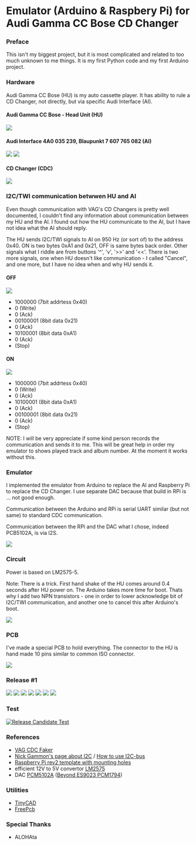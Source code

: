 # Emulator (Arduino & Raspbery Pi) for<br>Audi Gamma CC Bose CD Changer 

### Preface

This isn't my biggest project, but it is most complicated and related to too much unknown to me things. It is my first Python code and my first Arduino project.

### Hardware

Audi Gamma CC Bose (HU) is my auto cassette player. It has ability to rule a CD Changer, not directly, but via specific Audi Interface (AI).

#### Audi Gamma CC Bose - Head Unit (HU)

![](https://github.com/oritomov/cdc/blob/master/etc/img/Audo%20Gamma%20CC%20Bose.jpg?raw=true)

#### Audi Interface 4A0 035 239, Blaupunkt 7 607 765 082 (AI) 

![](https://github.com/oritomov/cdc/blob/master/etc/img/4A0%20035%20239.jpg)
![](https://github.com/oritomov/cdc/blob/master/etc/img/Blaupunkt%207%20607%20765%20082.jpg)

#### CD Changer (CDC)

![](https://github.com/oritomov/cdc/blob/master/etc/img/CD_changer.jpg)

### I2C/TWI communication betwwen HU and AI

Even though communication with VAG's CD Changers is pretty well documented, I couldn't find any information about communication between my HU and the AI. I found out how the HU communicate to the AI, but I have not idea what the AI should reply.

The HU sends I2C/TWI signals to AI on 950 Hz (or sort of) to the address 0x40. ON is two bytes 0xA1 and 0x21, OFF is same bytes back order. Other signals what I riddle are from buttons '^', 'v', '>>' and '<<'. There is two more signals, one when HU doesn't like communication - I called "Cancel", and one more, but I have no idea when and why HU sends it.

#### OFF

![](https://github.com/oritomov/cdc/blob/master/etc/img/off.png)

 * 1000000 (7bit addrtess 0x40)
 * 0 (Write)
 * 0 (Ack)
 * 00100001 (8bit data 0x21)
 * 0 (Ack)
 * 10100001 (8bit data 0xA1)
 * 0 (Ack)
 * (Stop)
 
#### ON
 
![](https://github.com/oritomov/cdc/blob/master/etc/img/on.png)

 * 1000000 (7bit addrtess 0x40)
 * 0 (Write)
 * 0 (Ack)
 * 10100001 (8bit data 0xA1)
 * 0 (Ack)
 * 00100001 (8bit data 0x21)
 * 0 (Ack)
 * (Stop)
 
NOTE: I will be very appreciate if some kind person records the communication and sends it to me. This will be great help in order my emulator to shows played track and album number. At the moment it works without this.

### Emulator

I implemented the emulator from Arduino to replace the AI and Raspberry Pi to replace the CD Changer. I use separate DAC because that build in RPi is ... not good enough.

Communication between the Arduino and RPi is serial UART similar (but not same) to standard CDC communication.

Communication between the RPi and the DAC what I chose, indeed PCB5102A, is via I2S.

![](https://github.com/oritomov/cdc/blob/master/etc/img/emulator.png)

### Circuit

Power is based on LM2575-5.

Note: There is a trick. First hand shake of the HU comes around 0.4 seconds after HU power on. The Arduino takes more time for boot. Thats why I add two NPN transistors - one in order to lower acknowledge bit of I2C/TWI communication, and another one to cancel this after Arduino's boot.

![](https://github.com/oritomov/cdc/blob/master/etc/cir/circuit.png)

### PCB

I've made a special PCB to hold everything. The connector to the HU is hand made 10 pins similar to common ISO connector.

![](https://github.com/oritomov/cdc/blob/master/etc/pcb/cdc11.png)

### Release #1

![](https://github.com/oritomov/cdc/blob/master/etc/img/rel_1_1.JPG)
![](https://github.com/oritomov/cdc/blob/master/etc/img/rel_1_2.JPG)
![](https://github.com/oritomov/cdc/blob/master/etc/img/rel_1_3.JPG)
![](https://github.com/oritomov/cdc/blob/master/etc/img/rel_1_4.JPG)
![](https://github.com/oritomov/cdc/blob/master/etc/img/rel_1_5.JPG)
![](https://github.com/oritomov/cdc/blob/master/etc/img/rel_1_6.JPG)
![](https://github.com/oritomov/cdc/blob/master/etc/img/boxed.jpg)

### Test

[![Release Candidate Test](https://i.ytimg.com/vi/TbPQ_YEeIYg/hqdefault.jpg)](https://www.youtube.com/watch?v=TbPQ_YEeIYg "Release Candidate Test")

### References

 * [VAG CDC Faker](http://dev.shyd.de/2013/09/avr-raspberry-pi-vw-beta-vag-cdc-faker/)
 * [Nick Gammon's page about I2C](http://gammon.com.au/i2c) / [How to use I2C-bus](http://www.ermicro.com/blog/?p=744)
 * [Raspberry Pi rev2 template with mounting holes](https://www.raspberrypi.org/blog/raspberry-pi-rev2-template-with-mounting-holes/)
 * efficient 12V to 5V convertor [LM2575](http://www.ti.com.cn/cn/lit/ds/symlink/lm1575.pdf)
 * DAC [PCM5102A](https://www.raspberrypi.org/forums/viewtopic.php?f=45&t=57069)  ([Beyond ES9023 PCM1794](https://www.google.bg/search?q=Beyond+ES9023+PCM1794))

### Utilities

 * [TinyCAD](https://sourceforge.net/projects/tinycad/)
 * [FreePcb](http://www.freepcb.com/)
 
### Special Thanks

 * ALOHAta
